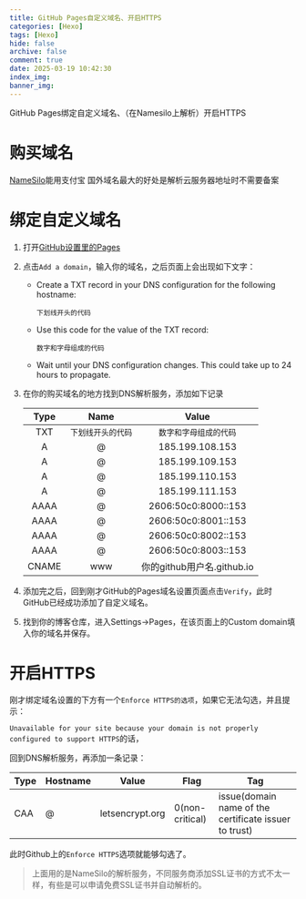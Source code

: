 ```yaml
---
title: GitHub Pages自定义域名、开启HTTPS
categories: [Hexo]
tags: [Hexo]
hide: false
archive: false
comment: true
date: 2025-03-19 10:42:30
index_img:
banner_img:
---
```


GitHub Pages绑定自定义域名、（在Namesilo上解析）开启HTTPS

<!-- more -->

# 购买域名
[NameSilo](https://www.namesilo.com)能用支付宝
国外域名最大的好处是解析云服务器地址时不需要备案
# 绑定自定义域名
1. 打开[GitHub设置里的Pages](https://github.com/settings/pages)

2. 点击`Add a domain`，输入你的域名，之后页面上会出现如下文字：

   - Create a TXT record in your DNS configuration for the following hostname: 

     `下划线开头的代码`

   - Use this code for the value of the TXT record: 

     `数字和字母组成的代码`

   - Wait until your DNS configuration changes. This could take up to 24 hours to propagate.

3. 在你的购买域名的地方找到DNS解析服务，添加如下记录

   | Type  |        Name        |           Value            |
   | :---: | :----------------: | :------------------------: |
   |  TXT  | `下划线开头的代码` |   `数字和字母组成的代码`   |
   |   A   |         @          |      185.199.108.153       |
   |   A   |         @          |      185.199.109.153       |
   |   A   |         @          |      185.199.110.153       |
   |   A   |         @          |      185.199.111.153       |
   | AAAA  |         @          |    2606:50c0:8000::153     |
   | AAAA  |         @          |    2606:50c0:8001::153     |
   | AAAA  |         @          |    2606:50c0:8002::153     |
   | AAAA  |         @          |    2606:50c0:8003::153     |
   | CNAME |        www         | 你的github用户名.github.io |

4. 添加完之后，回到刚才GitHub的Pages域名设置页面点击`Verify`，此时GitHub已经成功添加了自定义域名。
5. 找到你的博客仓库，进入Settings->Pages，在该页面上的Custom domain填入你的域名并保存。

# 开启HTTPS

刚才绑定域名设置的下方有一个`Enforce HTTPS的选项`，如果它无法勾选，并且提示：

`Unavailable for your site because your domain is not properly configured to support HTTPS`的话，

回到DNS解析服务，再添加一条记录：

| Type | Hostname | Value           | Flag            | Tag                                                   |
| ---- | -------- | --------------- | --------------- | ----------------------------------------------------- |
| CAA  | @        | letsencrypt.org | 0(non-critical) | issue(domain name of the certificate issuer to trust) |

此时Github上的`Enforce HTTPS`选项就能够勾选了。
> 上面用的是NameSilo的解析服务，不同服务商添加SSL证书的方式不太一样，有些是可以申请免费SSL证书并自动解析的。